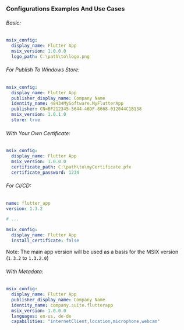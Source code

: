 ### Configurations Examples And Use Cases

###### Basic:

```yaml
msix_config:
  display_name: Flutter App
  msix_version: 1.0.0.0
  logo_path: C:\path\to\logo.png
```

###### For Publish To Windows Store:

```yaml
msix_config:
  display_name: Flutter App
  publisher_display_name: Company Name
  identity_name: 48434MySoftware.MyFlutterApp 
  publisher: CN=BF212345-5644-46DF-8668-012044C1B138
  msix_version: 1.0.1.0
  store: true
```

###### With Your Own Certificate:

```yaml
msix_config:
  display_name: Flutter App
  msix_version: 1.0.0.0
  certificate_path: C:\path\to\myCertificate.pfx
  certificate_password: 1234
```

###### For CI/CD:

```yaml
name: flutter_app
version: 1.3.2

# ...

msix_config:
  display_name: Flutter App
  install_certificate: false
```
Note: The main app version will be used as a basis for the MSIX version (`1.3.2` to `1.3.2.0`)

###### With Metadata:

```yaml
msix_config:
  display_name: Flutter App
  publisher_display_name: Company Name
  identity_name: company.suite.flutterapp
  msix_version: 1.0.0.0
  languages: en-us, de-de
  capabilities: "internetClient,location,microphone,webcam"
```
